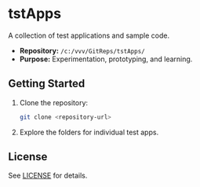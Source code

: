 # tstApps

A collection of test applications and sample code.

- **Repository:** `/c:/vvv/GitReps/tstApps/`
- **Purpose:** Experimentation, prototyping, and learning.

## Getting Started

1. Clone the repository:
    ```sh
    git clone <repository-url>
    ```
2. Explore the folders for individual test apps.

## License

See [LICENSE](./LICENSE) for details.       
